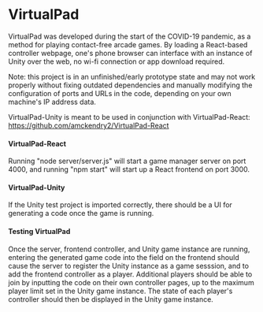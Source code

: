 # VirtualPad
VirtualPad was developed during the start of the COVID-19 pandemic, as a method for playing contact-free arcade games. By loading a React-based controller webpage, one's phone browser can interface with an instance of Unity over the web, no wi-fi connection or app download required.

Note: this project is in an unfinished/early prototype state and may not work properly without fixing outdated dependencies and manually modifying the configuration of ports and URLs in the code, depending on your own machine's IP address data.

VirtualPad-Unity is meant to be used in conjunction with VirtualPad-React: https://github.com/amckendry2/VirtualPad-React

#### VirtualPad-React
Running "node server/server.js" will start a game manager server on port 4000, and running "npm start" will start up a React frontend on port 3000.

#### VirtualPad-Unity
If the Unity test project is imported correctly, there should be a UI for generating a code once the game is running.

#### Testing VirtualPad
Once the server, frontend controller, and Unity game instance are running, entering the generated game code into the field on the frontend should cause the server to register the Unity instance as a game sesssion, and to add the frontend controller as a player. Additional players should be able to join by inputting the code on their own controller pages, up to the maximum player limit set in the Unity game instance. The state of each player's controller should then be displayed in the Unity game instance.
